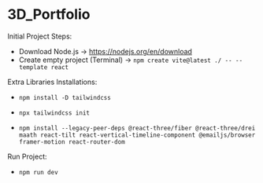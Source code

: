 # 3D_Portfolio

Initial Project Steps:

- Download Node.js -> https://nodejs.org/en/download
- Create empty project (Terminal) -> `npm create vite@latest ./ -- --template react`

Extra Libraries Installations:

- `npm install -D tailwindcss`
- `npx tailwindcss init`

- `npm install --legacy-peer-deps @react-three/fiber @react-three/drei maath react-tilt react-vertical-timeline-component @emailjs/browser framer-motion react-router-dom`

Run Project:

- `npm run dev`